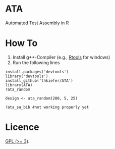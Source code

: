 # ATA
Automated Test Assembly in R

# How To

1. Install g++-Compiler (e.g., [Rtools](https://cran.r-project.org/bin/windows/Rtools/) for windows)
2. Run the following lines
```{r}
install.packages('devtools')
library('devtools')
install_github('thkiefer/ATA')
library(ATA)
?ata_random

design <- ata_random(200, 5, 25)  

?ata_sa_bib #not working properly yet
``` 

# Licence

[GPL (>= 3)](http://www.gnu.org/licenses/gpl-3.0.en.html).
